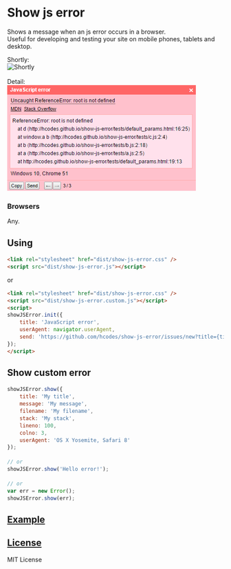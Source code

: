 Show js error
=============

Shows a message when an js error occurs in a browser.<br>
Useful for developing and testing your site on mobile phones, tablets and desktop.

Shortly:<br>![Shortly](https://raw.githubusercontent.com/hcodes/show-js-error/gh-pages/images/simple.png)<br><br>
Detail:<br>![Detail](https://raw.githubusercontent.com/hcodes/show-js-error/gh-pages/images/detailed.png)

### Browsers
Any.

## Using
```html
<link rel="stylesheet" href="dist/show-js-error.css" />
<script src="dist/show-js-error.js"></script>
```
or

```html
<link rel="stylesheet" href="dist/show-js-error.css" />
<script src="dist/show-js-error.custom.js"></script>
<script>
showJSError.init({
    title: 'JavaScript error',
    userAgent: navigator.userAgent,
    send: 'https://github.com/hcodes/show-js-error/issues/new?title={title}&body={body}'
});
</script>
```

## Show custom error
```js
showJSError.show({
    title: 'My title',
    message: 'My message',
    filename: 'My filename',
    stack: 'My stack',
    lineno: 100,
    colno: 3,
    userAgent: 'OS X Yosemite, Safari 8'
});

// or
showJSError.show('Hello error!');

// or
var err = new Error();
showJSError.show(err);

```

## [Example](http://hcodes.github.io/show-js-error/tests/many.html)

## [License](./LICENSE.md)
MIT License

